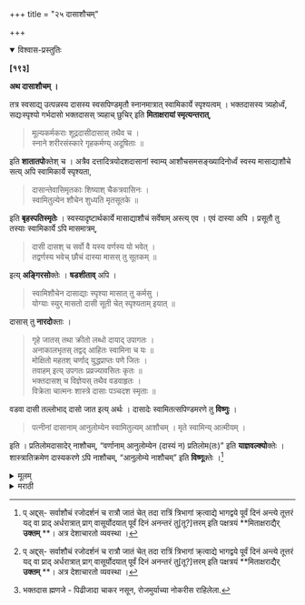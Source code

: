 +++
title = "२५ दासाशौचम्"

+++


<details open><summary>विश्वास-प्रस्तुतिः</summary>

**[१९३]**

**अथ दासाशौचम् ।**

तत्र स्वसाद्य् उत्पन्नस्य दासस्य स्वसपिण्डमृतौ स्नानमात्रात् स्वामिकार्ये स्पृश्यत्वम् । भक्तदासस्य त्र्यहोर्ध्वं, सद्यःस्पृश्यो गर्भदासो भक्तदासस् त्र्यहाच् छुचिर् इति **मिताक्षरायां स्मृत्यन्तरात्**,

> मूल्यकर्मकराः शूद्रदासीदासास् तथैव च ।  
स्नाने शरीरसंस्कारे गृहकर्मण्य् अदूषिताः ॥

इति **शातातपो**क्तेश् च । अत्रैव दत्तादित्रयोदशदासानां स्वाम्य् आशौचसमसङ्ख्यादिनोर्ध्वं स्वस्य मासाद्याशौचे सत्य् अपि स्वामिकार्ये स्पृश्यता,

> दासान्तेवासिमृतकाः शिष्याश् चैकत्रवासिनः ।  
स्वामितुल्येन शौचेन शुध्यति मृतसूतके ॥

इति **बृहस्पतिस्मृतेः** । स्वस्यादृष्टार्थकार्ये मासाद्याशौचं सर्वेषाम् अस्त्य् एव । एवं दास्या अपि । प्रसूतौ तु तस्याः स्वामिकार्ये ऽपि मासमात्रम्,

> दासी दासश् च सर्वो वै यस्य वर्णस्य यो भवेत् ।  
तद्वर्णस्य भवेच् छौचं दास्या मासस् तु सूतकम् ॥

इत्य् **अङ्गिरसो**क्तेः । **षडशीताव्** अपि । 

> स्वामिशौचेन दासाद्याः स्पृश्या मासात् तु कर्मसु ।  
योग्याः स्युर् मासतो दासी सूती चेत् स्पृश्यताम् इयात् ॥

दासास् तु **नारदो**क्ताः ।

> गृहे जातस् तथा क्रीतो लब्धो दायाद् उपागतः ।  
अनाकालभृतस् तद्वद् आहितः स्वामिना च यः ॥  
मोक्षितो महतश् चर्णाद् युद्धप्राप्तः पणे जितः ।  
तवाहम् इत्य् उपगतः प्रव्रज्यावसितः कृतः ॥  
भक्तदासश् च विज्ञेयस् तथैव वडवाहृतः ।  
विक्रेता चात्मनः शास्त्रे दासाः पञ्चदश स्मृताः ॥

वडवा दासी तल्लोभाद् दासो जात इत्य् अर्थः । दासादेः स्वामितत्सपिण्डमरणे तु **विष्णुः** । 

> पत्नीनां दासानाम् आनुलोम्येन स्वामितुल्यम् आशौचम् । मृते स्वामिन्य् आत्मीयम् । 

इति । प्रतिलोमदासादेर् नाशौचम्, “वर्णानाम् आनुलोम्येन (दास्यं न) प्रतिलोम(तः)” इति **याज्ञवल्क्यो**क्तेः । शास्त्रातिक्रमेण दास्यकरणे ऽपि नाशौचम्, “आनुलोम्ये नाशौचम्” इति **विष्णू**क्तेः ।[^७५]

[^७५]:
     प् अद्द्स्- सर्वाशौचं रजोदर्शनं च रात्रौ जातं चेत् तदा रात्रिं त्रिभागां क्र्त्वाद्ये भागद्वये पूर्वं दिनं अन्त्ये तूत्तरं यद् वा प्राद् अर्धरात्रात् प्राग् वासूर्योदयात् पूर्वं दिनं अनन्तरं तु[तू?]त्तरम् इति पक्षत्रयं **मिताक्षराद्यैर् **उक्तम्** **। अत्र देशाचारतो व्यवस्था ।
</details>

<details><summary>मूलम्</summary>

**[१९३]**

**अथ दासाशौचम् ।**

तत्र स्वसाद्य् उत्पन्नस्य दासस्य स्वसपिण्डमृतौ स्नानमात्रात् स्वामिकार्ये स्पृश्यत्वम् । भक्तदासस्य त्र्यहोर्ध्वं, सद्यःस्पृश्यो गर्भदासो भक्तदासस् त्र्यहाच् छुचिर् इति **मिताक्षरायां स्मृत्यन्तरात्**,

> मूल्यकर्मकराः शूद्रदासीदासास् तथैव च ।  
स्नाने शरीरसंस्कारे गृहकर्मण्य् अदूषिताः ॥

इति **शातातपो**क्तेश् च । अत्रैव दत्तादित्रयोदशदासानां स्वाम्य् आशौचसमसङ्ख्यादिनोर्ध्वं स्वस्य मासाद्याशौचे सत्य् अपि स्वामिकार्ये स्पृश्यता,

> दासान्तेवासिमृतकाः शिष्याश् चैकत्रवासिनः ।  
स्वामितुल्येन शौचेन शुध्यति मृतसूतके ॥

इति **बृहस्पतिस्मृतेः** । स्वस्यादृष्टार्थकार्ये मासाद्याशौचं सर्वेषाम् अस्त्य् एव । एवं दास्या अपि । प्रसूतौ तु तस्याः स्वामिकार्ये ऽपि मासमात्रम्,

> दासी दासश् च सर्वो वै यस्य वर्णस्य यो भवेत् ।  
तद्वर्णस्य भवेच् छौचं दास्या मासस् तु सूतकम् ॥

इत्य् **अङ्गिरसो**क्तेः । **षडशीताव्** अपि । 

> स्वामिशौचेन दासाद्याः स्पृश्या मासात् तु कर्मसु ।  
योग्याः स्युर् मासतो दासी सूती चेत् स्पृश्यताम् इयात् ॥

दासास् तु **नारदो**क्ताः ।

> गृहे जातस् तथा क्रीतो लब्धो दायाद् उपागतः ।  
अनाकालभृतस् तद्वद् आहितः स्वामिना च यः ॥  
मोक्षितो महतश् चर्णाद् युद्धप्राप्तः पणे जितः ।  
तवाहम् इत्य् उपगतः प्रव्रज्यावसितः कृतः ॥  
भक्तदासश् च विज्ञेयस् तथैव वडवाहृतः ।  
विक्रेता चात्मनः शास्त्रे दासाः पञ्चदश स्मृताः ॥

वडवा दासी तल्लोभाद् दासो जात इत्य् अर्थः । दासादेः स्वामितत्सपिण्डमरणे तु **विष्णुः** । 

> पत्नीनां दासानाम् आनुलोम्येन स्वामितुल्यम् आशौचम् । मृते स्वामिन्य् आत्मीयम् । 

इति । प्रतिलोमदासादेर् नाशौचम्, “वर्णानाम् आनुलोम्येन (दास्यं न) प्रतिलोम(तः)” इति **याज्ञवल्क्यो**क्तेः । शास्त्रातिक्रमेण दास्यकरणे ऽपि नाशौचम्, “आनुलोम्ये नाशौचम्” इति **विष्णू**क्तेः ।[^७५]

[^७५]:
     प् अद्द्स्- सर्वाशौचं रजोदर्शनं च रात्रौ जातं चेत् तदा रात्रिं त्रिभागां क्र्त्वाद्ये भागद्वये पूर्वं दिनं अन्त्ये तूत्तरं यद् वा प्राद् अर्धरात्रात् प्राग् वासूर्योदयात् पूर्वं दिनं अनन्तरं तु[तू?]त्तरम् इति पक्षत्रयं **मिताक्षराद्यैर् **उक्तम्** **। अत्र देशाचारतो व्यवस्था । 

</details>

<details><summary>मराठी</summary>

आतां सेवकाचे आशौच साङ्गतो. 

त्याम्त खदासीच्या पुत्रास त्याचे सपिण्ड मेल्यास स्नान केल्यावर यजमानाचे काम कर ण्यास तो शुद्ध होतो. भक्तदासास[^१] ३ दिवस; कारण, "गर्भदास तत्काल व भक्तदास ३ दि वसान्नी शुद्ध होतो, " असें मिताक्षरत अन्य स्मृतिवचन आहे.

[^१]: भक्तदास ह्मणजे - पिढीजादा चाकर नसून, रोजमुर्याच्या नोकरीस राहिलेला.

“मजूरीने काम करणारे व शूद्रजातीय दास दासी हे स्नान, शरीरसंस्कार व गृहकर्म यांविषयीं दूषित नाहीत, " असे शातातपवचन आहे. येथेच दत्तकादि १३ दासाम्स यजमानाच्या आशौचाशी तुल्य दि वसान्नन्तर, आपले १ महिना आशौच असतांही स्वामिकायर्याविषयी स्पृश्यता आहे; कारण, "दास, शिष्य, पगार घेणारे व एकत्र वासकर्ते शिष्य, ते सूतक किंवा मृतक यजमाना. बरोबर धरल्याने शुद्ध होतात, " अशी बृहस्पतिस्मृति आहे. यावरून, स्वामिकावि षयी शुद्धि असली तरी, स्वतःच्या व्रतादि कर्माविषयी आशौच आहे. असेच दासीसही समजावेम्. ती प्रसूत झाल्यास स्वामिकार्यासहि १ मासपर्यम्त अशुचि. कारण, "दास, दासी हे ज्या वर्णाचा जो असेल त्यास यजमानाचे आशौच असते, परन्तु दासीस सूतक १ मास," अशी आङ्गिरसोक्ति आहे. पडशीतीन्तही-" यजमानाशौचाने दासादिक पूर्वोक्त कर्मास स्पर्शार्ह होतात. परन्तु दासी प्रसूत झाल्यास १ मासानें शुद्ध होते " असे साङ्गितले आहे. दासाञ्ची लक्षणे नारदान्नी साङ्गितली आहेत. ती,-" स्वगृहीं झालेला, विकत घेतलेला, आकस्मिक मिळालेला, हिशाने आलेला, सङ्कटी पाळलेला, यजमानाने स्वाधीन ठेवलेला, ऋणमुक्त केलेला, युद्धी व घृती जिङ्कलेला, शरणागत, देशान्तरी जाण्यास निघाला असतां ठेवून घेतलेला, भक्तदास व स्वदासीच्या लोभाने झालेला दास, स्वविक्रय कर णारा असे १५ प्रकारचे दास साङ्गितले आहेत. " पूर्वोक्त दासाम्स त्याञ्चा यजमान व त त्सपिण्ड मेल्यास, विष्णु ह्मणतो-" दास व त्याञ्च्या स्त्रियाम्स यजमानतुल्य आशौच. यज मान मेल्यास स्ववर्णविहित आशौच आहे." प्रतिलोमदासाम्स ( यजमानाहून समवर्णाच्या दासाम्स ) आशौच नाही, कारण, " वर्णानुलोम्याने आशौच आहे. प्रतिलोमाम्स नाही. अ र्थात् यजमानाहून न्यूनवर्ण दासास आहे, उत्तमाम्स नाहीम्, " अशी याज्ञवल्क्योक्ति आहे. शास्त्रातिक्रम करून दास्य केले तरी आशौच नाहीम्; कारण-" आनुलोम्यास आशौच नाही," अशी विष्णूक्ति आहे. 
</details>